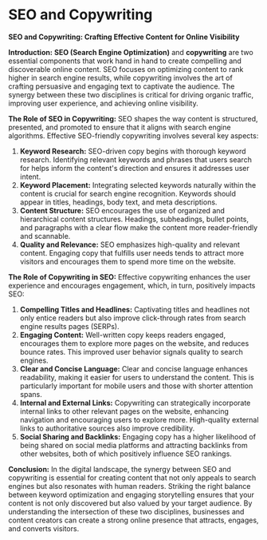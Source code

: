 # SEO and Copywriting

**SEO and Copywriting: Crafting Effective Content for Online Visibility**

**Introduction:** **SEO (Search Engine Optimization)** and **copywriting** are two essential components that work hand in hand to create compelling and discoverable online content. SEO focuses on optimizing content to rank higher in search engine results, while copywriting involves the art of crafting persuasive and engaging text to captivate the audience. The synergy between these two disciplines is critical for driving organic traffic, improving user experience, and achieving online visibility.

**The Role of SEO in Copywriting:** SEO shapes the way content is structured, presented, and promoted to ensure that it aligns with search engine algorithms. Effective SEO-friendly copywriting involves several key aspects:

1. **Keyword Research:** SEO-driven copy begins with thorough keyword research. Identifying relevant keywords and phrases that users search for helps inform the content's direction and ensures it addresses user intent.
2. **Keyword Placement:** Integrating selected keywords naturally within the content is crucial for search engine recognition. Keywords should appear in titles, headings, body text, and meta descriptions.
3. **Content Structure:** SEO encourages the use of organized and hierarchical content structures. Headings, subheadings, bullet points, and paragraphs with a clear flow make the content more reader-friendly and scannable.
4. **Quality and Relevance:** SEO emphasizes high-quality and relevant content. Engaging copy that fulfills user needs tends to attract more visitors and encourages them to spend more time on the website.

**The Role of Copywriting in SEO:** Effective copywriting enhances the user experience and encourages engagement, which, in turn, positively impacts SEO:

1. **Compelling Titles and Headlines:** Captivating titles and headlines not only entice readers but also improve click-through rates from search engine results pages (SERPs).
2. **Engaging Content:** Well-written copy keeps readers engaged, encourages them to explore more pages on the website, and reduces bounce rates. This improved user behavior signals quality to search engines.
3. **Clear and Concise Language:** Clear and concise language enhances readability, making it easier for users to understand the content. This is particularly important for mobile users and those with shorter attention spans.
4. **Internal and External Links:** Copywriting can strategically incorporate internal links to other relevant pages on the website, enhancing navigation and encouraging users to explore more. High-quality external links to authoritative sources also improve credibility.
5. **Social Sharing and Backlinks:** Engaging copy has a higher likelihood of being shared on social media platforms and attracting backlinks from other websites, both of which positively influence SEO rankings.

**Conclusion:** In the digital landscape, the synergy between SEO and copywriting is essential for creating content that not only appeals to search engines but also resonates with human readers. Striking the right balance between keyword optimization and engaging storytelling ensures that your content is not only discovered but also valued by your target audience. By understanding the intersection of these two disciplines, businesses and content creators can create a strong online presence that attracts, engages, and converts visitors.
